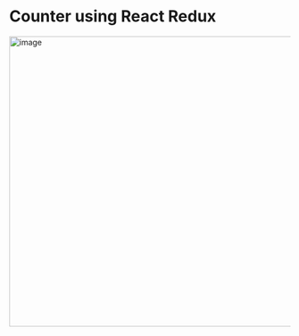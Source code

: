 # Counter using React Redux

<img width="521" alt="image" src="https://user-images.githubusercontent.com/50498182/189545414-75165efc-b487-427b-b246-4258c61124ad.png">